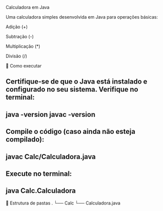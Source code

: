 Calculadora em Java

Uma calculadora simples desenvolvida em Java para operações básicas:

Adição (+)

Subtração (-)

Multiplicação (*)

Divisão (/)

📌 Como executar

Certifique-se de que o Java está instalado e configurado no seu sistema.
Verifique no terminal:
----
java -version
javac -version
----

Compile o código (caso ainda não esteja compilado):
----
javac Calc/Calculadora.java
----

Execute no terminal:
----
java Calc.Calculadora
----

📂 Estrutura de pastas
.
└── Calc
    └── Calculadora.java
